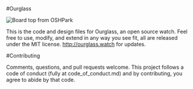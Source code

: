#Ourglass

![Board top from OSHPark](https://photomattmills.com/images/ourglass-6-5/ourglass-6-5.png)

This is the code and design files for Ourglass, an open source watch. Feel free to use, modify, and extend in any way you see fit, all are released under the MIT license. http://ourglass.watch for updates.

#Contributing

Comments, questions, and pull requests welcome. This project follows a code of conduct (fully at code_of_conduct.md) and by contributing, you agree to abide by that code.
